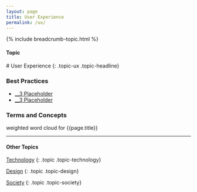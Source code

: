 ```yaml
---
layout: page
title: User Experience
permalink: /ux/
---
```


{% include breadcrumb-topic.html %}

<h4 class="strap">Topic</h4>
# User Experience
{: .topic-ux .topic-headline}

### Best Practices
- [__3 Placeholder](/3-placeholder/)
- [__3 Placeholder](/3-placeholder/)

### Terms and Concepts

weighted word cloud for {{page.title}}

<hr class="panel-line">
<h4>Other Topics</h4>

<a href="/technology/">Technology</a>
{: .topic .topic-technology}

<a href="/design/">Design</a>
{: .topic .topic-design}

<a href="/society/">Society</a>
{: .topic .topic-society}
